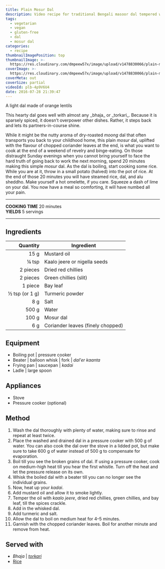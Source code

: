 ```yaml
---
title: Plain Mosur Dal
description: Video recipe for traditional Bengali masoor dal tempered with nigella seeds and coriander. Takes 30 minutes to cook and tastes hearty.
tags:
  - vegetarian
  - vegan
  - gluten-free
  - dal
  - mosur dal
categories:
  - recipe
thumbnailImagePosition: top
thumbnailImage: >-
  https://res.cloudinary.com/dmpeew57x/image/upload/v1478830066/plain-mosur-dal_thumbnail.jpg
coverImage: >-
  https://res.cloudinary.com/dmpeew57x/image/upload/v1478830066/plain-mosur-dal_cover.jpg
coverMeta: out
coverSize: partial
videoId: plb-4p9V6U4
date: 2016-07-28 21:39:47
---
```



<p class="post-byline">A light dal made of orange lentils</p>

<p class="post-intro">This hearty dal goes well with almost any _bhaja_ or _torkari_. Because it is sparsely spiced, it doesn’t overpower other dishes. Rather, it steps back and lets its partners-in-course shine.</p>

<!-- more -->
<span class="dropcap">W</span>hile it might be the nutty aroma of dry-roasted _moong_ dal that often transports you back to your childhood home, this plain _mosur_ dal, uplifted with the flavour of chopped coriander leaves at the end, is what you want to cook at the end of a weekend of revelry and binge-eating. On those distraught Sunday evenings when you cannot bring yourself to face the hard truth of going back to work the next morning, spend 20 minutes making this simple _mosur_ dal. As the dal is boiling, start cooking some rice. While you are at it, throw in a small potato (halved) into the pot of rice. At the end of those 20 minutes you will have steamed rice, dal, and alu sheddho. Make yourself a hot omelette, if you care. Squeeze a dash of lime on your dal. You now have a meal so comforting, it will have numbed all your pain.

***

**COOKING TIME** 20 minutes   
**YIELDS** 5 servings

***
## Ingredients
|       Quantity | Ingredient                        |
|---------------:|-----------------------------------|
|           15 g | Mustard oil                       |
|          ¼ tsp | Kaalo jeere or nigella seeds      |
|       2 pieces | Dried red chillies                |
|       2 pieces | Green chillies (slit)             |
|        1 piece | Bay leaf                          |
| ½ tsp (or 1 g) | Turmeric powder                   |
|            8 g | Salt                              |
|          500 g | Water                             |
|          100 g | Mosur dal                         |
|            6 g | Coriander leaves (finely chopped) |

## Equipment
- Boiling pot | pressure cooker
- Beater | balloon whisk | fork | _dal'er kaanta_
- Frying pan | saucepan | _kadai_
- Ladle | large spoon

## Appliances
- Stove
- Pressure cooker (optional)

## Method
1. Wash the dal thoroughly with plenty of water, making sure to rinse and repeat at least twice.
2. Place the washed and drained dal in a pressure cooker with 500 g of water. You can also cook the dal over the stove in a lidded pot, but make sure to take 600 g of water instead of 500 g to compensate for evaporation.
3. Boil till you see the broken grains of dal. If using a pressure cooker, cook on medium-high heat till you hear the first whistle. Turn off the heat and let the pressure release on its own.
4. Whisk the boiled dal with a beater till you can no longer see the individual grains.
5. Now, heat up your _kadai_.
6. Add mustard oil and allow it to smoke lightly.
7. Temper the oil with _kaalo jeere_, dried red chillies, green chillies, and bay leaf, till the spices crackle.
8. Add in the whisked dal.
9. Add turmeric and salt.
10. Allow the dal to boil on medium heat for 4–5 minutes.
11. Garnish with the chopped coriander leaves. Boil for another minute and remove from heat.

## Served with
- _Bhaja_ | [_torkari_](/tags/torkari/)
- [Rice](/how-to/cook-the-perfect-rice/)

<script type="application/ld+json">
{
  "@context": "http://schema.org/",
  "@type": "Recipe",
  "name": "Plain mosur dal",
  "author": "Bong Eats",
  "image": "https://res.cloudinary.com/dmpeew57x/image/upload/v1478835725/thumbs/plain-mosur-dal_thumbnail_small.jpg",
  "description": "This is one of the simplest dals you can make. It is light and hearty, and goes well with almost any bhaja or torkari. Because it is sparsely spiced, it is a perfect component of a day-to-day meal.",
  "prepTime": "PT10M",
  "totalTime": "PT20M",
  "recipeYield": "5",
  "recipeIngredient": [
    "Mustard oil	15 g",
    "Kaalo jeere	¼ tsp",
    "Dried red chillies	2 pcs",
    "Green chillies	2 pcs",
    "Bay leaf	1 pc",
    "Turmeric powder	½ tsp (or 1 g)",
    "Salt	8 g",
    "Water	500 g",
    "Coriander leaves 6 g",
    "Mosur dal	100 g"
  ],
  "recipeInstructions": [
    "1 Rinse the dal well and drain the water",
    "2 Place washed dal in a pressure cooker with 500g water",
    "3 Boil till you see the broken grains of dal. If using a pressure cooker, cook on medium-high heat till you hear the first whistle. Turn off the heat and let the pressure release on its own",
    "4 Whisk the boiled dal till you can no longer see the individual grains",
    "5 Heat up your pan",
    "6 Add mustard oil and allow it to smoke lightly",
    "7 Add kaalo jeere, dried red chillies, green chillies, and bay leaf",
    "8 Add the whisked dal",
    "9 Add turmeric and salt",
    "10 Allow it to boil on medium heat for 4–5 minutes",
    "11 Garnish with the chopped coriander"
   ]
}
</script>
